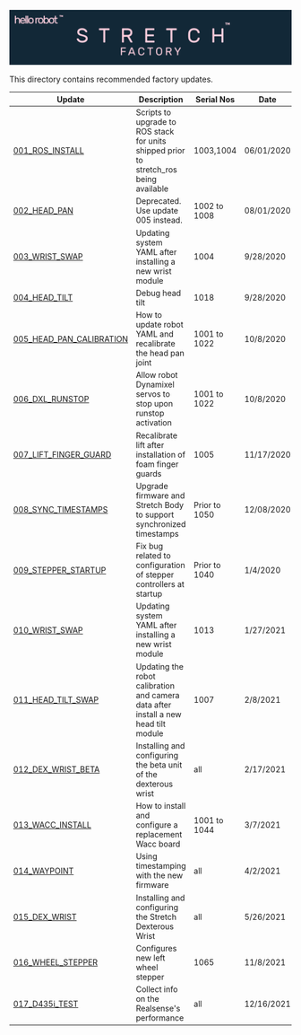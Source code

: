 ![](../images/banner.png)

This directory contains recommended factory updates. 

| Update                                                       | Description                                                  | Serial Nos   | Date       |
| ------------------------------------------------------------ | ------------------------------------------------------------ | ------------ | ---------- |
| [001_ROS_INSTALL](./001_ROS_INSTALL/README.md)               | Scripts to upgrade to ROS stack for units shipped prior to stretch_ros being available | 1003,1004    | 06/01/2020 |
| [002_HEAD_PAN](./002_HEAD_PAN/README.md)                     | Deprecated. Use update 005 instead.                          | 1002 to 1008 | 08/01/2020 |
| [003_WRIST_SWAP](./003_WRIST_SWAP/README.md)                 | Updating system YAML after installing a new wrist module     | 1004         | 9/28/2020  |
| [004_HEAD_TILT](./004_HEAD_TILT/README.md)                   | Debug head tilt                                              | 1018         | 9/28/2020  |
| [005_HEAD_PAN_CALIBRATION](./005_HEAD_PAN_CALIBRATION/README.md) | How to update robot YAML and recalibrate the head pan joint  | 1001 to 1022 | 10/8/2020  |
| [006_DXL_RUNSTOP](./006_DXL_RUNSTOP/README.md)               | Allow robot Dynamixel servos to stop upon runstop activation | 1001 to 1022 | 10/8/2020  |
| [007_LIFT_FINGER_GUARD](./007_LIFT_FINGER_GUARD/README.md)   | Recalibrate lift after installation of foam finger guards    | 1005         | 11/17/2020 |
| [008_SYNC_TIMESTAMPS](./008_SYNC_TIMESTAMPS/README.md)       | Upgrade firmware and Stretch Body to support synchronized timestamps | Prior to 1050 | 12/08/2020 |
| [009_STEPPER_STARTUP](./009_STEPPER_STARTUP/README.md)       | Fix bug related to configuration of stepper controllers at startup | Prior to 1040 | 1/4/2020 |
| [010_WRIST_SWAP](./010_WRIST_SWAP/README.md)                 | Updating system YAML after installing a new wrist module     | 1013         | 1/27/2021 |
| [011_HEAD_TILT_SWAP](./011_HEAD_TILT_SWAP/README.md)         | Updating the robot calibration and camera data after install a new head tilt module | 1007 | 2/8/2021 |
| [012_DEX_WRIST_BETA](./012_DEX_WRIST_BETA/README.md)         | Installing and configuring the beta unit of the dexterous wrist | all       | 2/17/2021  |
| [013_WACC_INSTALL](./013_WACC_INSTALL/README.md)             | How to install and configure a replacement Wacc board        | 1001 to 1044 | 3/7/2021   |
| [014_WAYPOINT](./014_WAYPOINTS/README.md)                    | Using timestamping with the new firmware                     | all          | 4/2/2021   |
| [015_DEX_WRIST](./015_DEX_WRIST/README.md)                   | Installing and configuring the Stretch Dexterous Wrist       | all          | 5/26/2021  |
| [016_WHEEL_STEPPER](./016_WHEEL_STEPPER/README.md)           | Configures new left wheel stepper                            | 1065         | 11/8/2021  |
| [017_D435i_TEST](./017_D435I_TEST/README.md)                 | Collect info on the Realsense's performance                  | all          | 12/16/2021 |
